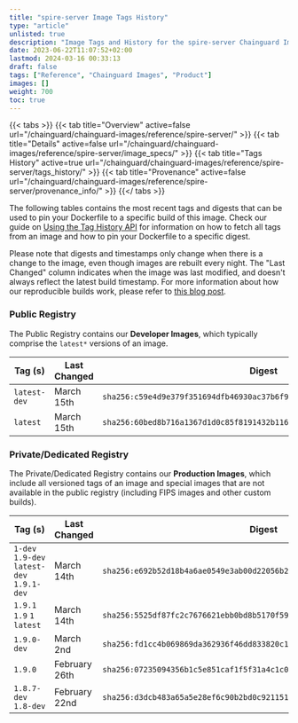 ```yaml
---
title: "spire-server Image Tags History"
type: "article"
unlisted: true
description: "Image Tags and History for the spire-server Chainguard Image"
date: 2023-06-22T11:07:52+02:00
lastmod: 2024-03-16 00:33:13
draft: false
tags: ["Reference", "Chainguard Images", "Product"]
images: []
weight: 700
toc: true
---
```


{{< tabs >}}
{{< tab title="Overview" active=false url="/chainguard/chainguard-images/reference/spire-server/" >}}
{{< tab title="Details" active=false url="/chainguard/chainguard-images/reference/spire-server/image_specs/" >}}
{{< tab title="Tags History" active=true url="/chainguard/chainguard-images/reference/spire-server/tags_history/" >}}
{{< tab title="Provenance" active=false url="/chainguard/chainguard-images/reference/spire-server/provenance_info/" >}}
{{</ tabs >}}

The following tables contains the most recent tags and digests that can be used to pin your Dockerfile to a specific build of this image. Check our guide on [Using the Tag History API](/chainguard/chainguard-images/using-the-tag-history-api/) for information on how to fetch all tags from an image and how to pin your Dockerfile to a specific digest.

Please note that digests and timestamps only change when there is a change to the image, even though images are rebuilt every night. The "Last Changed" column indicates when the image was last modified, and doesn't always reflect the latest build timestamp. For more information about how our reproducible builds work, please refer to [this blog post](https://www.chainguard.dev/unchained/reproducing-chainguards-reproducible-image-builds).

### Public Registry
The Public Registry contains our **Developer Images**, which typically comprise the `latest*` versions of an image.

| Tag (s)       | Last Changed | Digest                                                                    |
|---------------|--------------|---------------------------------------------------------------------------|
|  `latest-dev` | March 15th   | `sha256:c59e4d9e379f351694dfb46930ac37b6f961b6d8df82e87b342051648426c56e` |
|  `latest`     | March 15th   | `sha256:60bed8b716a1367d1d0c85f8191432b116ebd5aab27e5da792277f0fb4757db5` |


### Private/Dedicated Registry
The Private/Dedicated Registry contains our **Production Images**, which include all versioned tags of an image and special images that are not available in the public registry (including FIPS images and other custom builds).

| Tag (s)                                     | Last Changed  | Digest                                                                    |
|---------------------------------------------|---------------|---------------------------------------------------------------------------|
|  `1-dev` `1.9-dev` `latest-dev` `1.9.1-dev` | March 14th    | `sha256:e692b52d18b4a6ae0549e3ab00d22056b2ba6beca7d1024b1ae5d2dd5de175fd` |
|  `1.9.1` `1.9` `1` `latest`                 | March 14th    | `sha256:5525df87fc2c7676621ebb0bd8b5170f591b2347b6bbcb7c180c7f1a081ba7e6` |
|  `1.9.0-dev`                                | March 2nd     | `sha256:fd1cc4b069869da362936f46dd833820c1ede7e14693710ecca3ab8d5cb6fb51` |
|  `1.9.0`                                    | February 26th | `sha256:07235094356b1c5e851caf1f5f31a4c1c042c22863329193ccec65ac5b760751` |
|  `1.8.7-dev` `1.8-dev`                      | February 22nd | `sha256:d3dcb483a65a5e28ef6c90b2bd0c921151285f33969ed40cfaaac951e3b5599b` |

